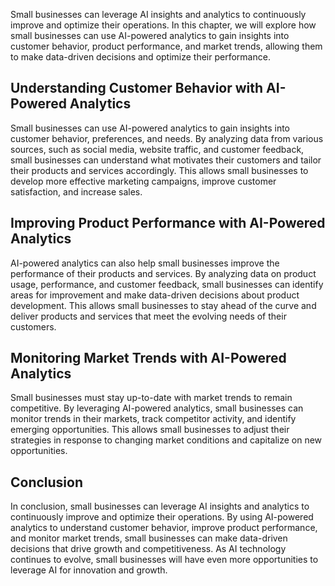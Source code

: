 

Small businesses can leverage AI insights and analytics to continuously improve and optimize their operations. In this chapter, we will explore how small businesses can use AI-powered analytics to gain insights into customer behavior, product performance, and market trends, allowing them to make data-driven decisions and optimize their performance.

Understanding Customer Behavior with AI-Powered Analytics
---------------------------------------------------------

Small businesses can use AI-powered analytics to gain insights into customer behavior, preferences, and needs. By analyzing data from various sources, such as social media, website traffic, and customer feedback, small businesses can understand what motivates their customers and tailor their products and services accordingly. This allows small businesses to develop more effective marketing campaigns, improve customer satisfaction, and increase sales.

Improving Product Performance with AI-Powered Analytics
-------------------------------------------------------

AI-powered analytics can also help small businesses improve the performance of their products and services. By analyzing data on product usage, performance, and customer feedback, small businesses can identify areas for improvement and make data-driven decisions about product development. This allows small businesses to stay ahead of the curve and deliver products and services that meet the evolving needs of their customers.

Monitoring Market Trends with AI-Powered Analytics
--------------------------------------------------

Small businesses must stay up-to-date with market trends to remain competitive. By leveraging AI-powered analytics, small businesses can monitor trends in their markets, track competitor activity, and identify emerging opportunities. This allows small businesses to adjust their strategies in response to changing market conditions and capitalize on new opportunities.

Conclusion
----------

In conclusion, small businesses can leverage AI insights and analytics to continuously improve and optimize their operations. By using AI-powered analytics to understand customer behavior, improve product performance, and monitor market trends, small businesses can make data-driven decisions that drive growth and competitiveness. As AI technology continues to evolve, small businesses will have even more opportunities to leverage AI for innovation and growth.


